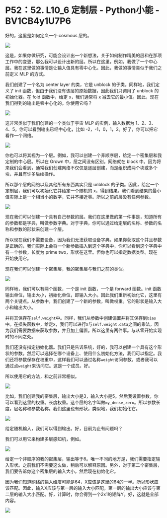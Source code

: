 # P52：52. L10_6 定制层 - Python小能 - BV1CB4y1U7P6

好的，这里是如何定义一个 cosmous 层的。

![](img/f033a789421971998d65f9cae20fc748_1.png)

这是，如果你做研究，可能会设计出一个新想法，关于如何制作精美的层和在那项工作中的变更，那么我可以设计出新的层。所以在这里，例如，我做了一个中心层。我在这里做的事情是让输入值具有零中心化。因此，我做的事情类似于我们之前定义 MLP 的方式。

我们创建了一个名为 center layer 的类，它是 unblock 的子类。同样地，我们定义了 init 函数，但由于我们没有该层的原始数据，因此我们只调用了 unblock 的初始化器。在 fold 函数中，给定 x，我们通常将 x 减去它的最小值。因此，现在我们得到的输出是零中心化的。你使用它吗？

![](img/f033a789421971998d65f9cae20fc748_3.png)

这非常类似于我们创建的一个类似于宇宙 MLP 的实例，输入数据为 1、2、3、4、5，你可以看到输出已经中心化，比如 -2，-1，0，1，2。好了，你可以把它看作一个网络。

![](img/f033a789421971998d65f9cae20fc748_5.png)

你也可以将其视为一个层。例如，我可以创建一个非顺序层，给定一个密集层和我定制的中心层。所以在 Grown 中，层之间没有区别。网络就在 block 中。因为将来我们会看到，通常我们创建网络不仅仅是逐层创建，而是组织成两个块或多个块，并且有许多后续操作。

所以那个层的网络以及其他所有东西其实只是 unblock 的子类。因此，给定一个定制层，我们可以初始化它并给定一个随机的 x，得到结果。我们看到结果的最小值实际上是一个相当小的数字，它并不接近零。所以之前的层没有任何参数。

![](img/f033a789421971998d65f9cae20fc748_7.png)

现在我们可以创建一个具有自己参数的层。我们在这里做的第一件事是，知道所有的参数都是字典，叫做参数字典。对于字典，你可以通过给定层的名称、参数的名称和参数的形状来创建一个层。

所以现在我们不需要设备，因为我们无法获取设备字典。如果你获取这个并且参数是正确的，我们实际上会将一个新参数插入到这个字典中，你可以看到这个字典中有一个参数，长度为 prime two，形状在这里。但你也可以指定数据类型。现在开始使用它。

现在我们可以创建一个密集层，我的密集层与我们之前的类似。

![](img/f033a789421971998d65f9cae20fc748_9.png)

同样地，我们可以有两个函数，一个是 init 函数，一个是 forward 函数。init 函数输出单位，输出大小，初始化单位，即输入大小。因此我们重新初始化它，这里有两个关键点。从参数中，我们创建了一个新的参数，叫做权重。它的形状是输入大小和输出大小。

并将其保存在`self.weight`中。同样，我们从参数中创建偏置并将其保存到`bias`中。在损失函数中，给定x，我们可以进行x与`self.weight.data`之间的乘法，因为我们需要数据来获取参数，并且加上偏置。所以这里有两件事。与从零开始实现时的不同之处。

我们还没有指定初始化器。我们只是告诉系统，好的，我可以创建一个具有这个形状的参数。然后可以选择在哪个设备上、使用什么初始化方法，我们可以指定。我们还将参数保存在权重中，这样我们可以通过名称`weight`访问参数，或者我可以通过点`weight`来访问它。这是一个成员。好。

所以使用它的方法，和之前非常相似。

![](img/f033a789421971998d65f9cae20fc748_11.png)

比如，我们创建我的密集层，输出大小是3，输入大小是5。然后我设置参数，你可以看到这里的权重。长度权重。这个层的名字叫做`my_dense_zero`。所以参数长度，层名称和参数名称。我们这里也有形状，类似地，我们初始化它。

![](img/f033a789421971998d65f9cae20fc748_13.png)

给定随机输入，我们可以得到输出。好，目前为止有问题吗？

我们可以用它来构建多层感知机，例如。

![](img/f033a789421971998d65f9cae20fc748_15.png)

给定一个非顺序的我的密集层，输出等于8。唯一不同的地方是，我们需要指定输入形状。之前我们不需要这么做，稍后可以解释原因。另外，对于第二个密集层，我们要告诉你这个密集层的输入大小。然后现在初始化它。

因为我们知道网络的输入维度可能是64，X应该是这里的64的一半。所以形状应该匹配。因此，输入X应该与第一层的输入大小匹配，第一层的输出大小应该与第二层的输入大小匹配。好，计算时，你会得到一个2x1的矩阵Y。好，这就是全部内容。

![](img/f033a789421971998d65f9cae20fc748_17.png)
